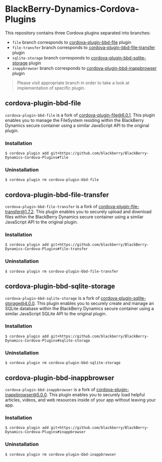 # BlackBerry-Dynamics-Cordova-Plugins
This repository contains three Cordova plugins separated into branches:
 - `file` branch corresponds to [cordova-plugin-bbd-file](https://github.com/blackberry/BlackBerry-Dynamics-Cordova-Plugins/tree/file) plugin
 - `file-transfer` branch corresponds to [cordova-plugin-bbd-file-transfer](https://github.com/blackberry/BlackBerry-Dynamics-Cordova-Plugins/tree/file-transfer) plugin
 - `sqlite-storage` branch corresponds to [cordova-plugin-bbd-sqlite-storage](https://github.com/blackberry/BlackBerry-Dynamics-Cordova-Plugins/tree/sqlite-storage) plugin
 - `inappbrowser` branch corresponds to [cordova-plugin-bbd-inappbrowser](https://github.com/blackberry/BlackBerry-Dynamics-Cordova-Plugins/tree/inappbrowser) plugin

> Please visit appropriate branch in order to take a look at implementation of specific plugin.

## cordova-plugin-bbd-file
`cordova-plugin-bbd-file` is a fork of [cordova-plugin-file@6.0.1](https://github.com/apache/cordova-plugin-file).
This plugin enables you to manage the FileSystem residing within the BlackBerry Dynamics secure container using a similar JavaScript API to the original plugin.
### Installation
```
$ cordova plugin add git+https://github.com/blackberry/BlackBerry-Dynamics-Cordova-Plugins#file
```
### Uninstallation
```
$ cordova plugin rm cordova-plugin-bbd-file
```

## cordova-plugin-bbd-file-transfer
`cordova-plugin-bbd-file-transfer` is a fork of [cordova-plugin-file-transfer@1.7.2](https://github.com/apache/cordova-plugin-file-transfer).
This plugin enables you to securely upload and download files within the BlackBerry Dynamics secure container using a similar JavaScript API to the original plugin.
### Installation
```
$ cordova plugin add git+https://github.com/blackberry/BlackBerry-Dynamics-Cordova-Plugins#file-transfer
```
### Uninstallation
```
$ cordova plugin rm cordova-plugin-bbd-file-transfer
```

## cordova-plugin-bbd-sqlite-storage
`cordova-plugin-bbd-sqlite-storage` is a fork of [cordova-plugin-sqlite-storage@4.0.0](https://github.com/litehelpers/Cordova-sqlite-storage).
This plugin enables you to securely create and manage an SQLite database within the BlackBerry Dynamics secure container using a similar JavaScript SQLite API to the original plugin.
### Installation
```
$ cordova plugin add git+https://github.com/blackberry/BlackBerry-Dynamics-Cordova-Plugins#sqlite-storage
```
### Uninstallation
```
$ cordova plugin rm cordova-plugin-bbd-sqlite-storage
```

## cordova-plugin-bbd-inappbrowser
`cordova-plugin-bbd-inappbrowser` is a fork of [cordova-plugin-inappbrowser@5.0.0](https://github.com/apache/cordova-plugin-inappbrowser/tree/5.0.x).
This plugin enables you to securely load helpful articles, videos, and web resources inside of your app without leaving your app.
### Installation
```
$ cordova plugin add git+https://github.com/blackberry/BlackBerry-Dynamics-Cordova-Plugins#inappbrowser
```
### Uninstallation
```
$ cordova plugin rm cordova-plugin-bbd-inappbrowser
```